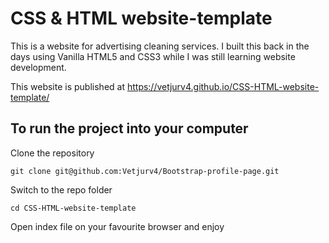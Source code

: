 # CSS & HTML website-template
This is a website for advertising cleaning services. I built this back in the days using Vanilla HTML5 and CSS3 while I was still learning website development.

This website is published at https://vetjurv4.github.io/CSS-HTML-website-template/

## To run the project into your computer

Clone the repository

    git clone git@github.com:Vetjurv4/Bootstrap-profile-page.git
    
Switch to the repo folder

    cd CSS-HTML-website-template
    
Open index file on your favourite browser and enjoy


